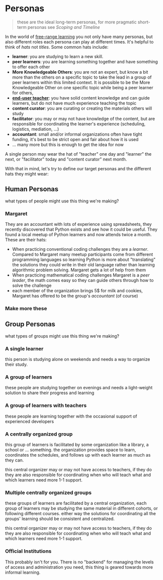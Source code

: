 # Personas

> these are the ideal long-term personas, for more pragmatic short-term personas see _Scoping and Timeline_

In the world of [free-range learning](https://teachtogether.tech/en/index.html#g:free-range-learner) you not only have many personas, but also different roles each persona can play at different times. It's helpful to think of _hats_ not _titles_. Some common hats include:

- **learner**: you are studying to learn a new skill.
- **peer learners**: you are learning something together and have something to offer each other
- **More Knowledgeable Others**: you are not an expert, but know a bit more than the others on a specific topic to take the lead in a group of peer learners within this limited context. It is possible to be the More Knowledgeable Other on one specific topic while being a peer learner for others, 
- **[end-user teacher](https://teachtogether.tech/en/index.html#g:end-user-teacher)**: you have solid content knowledge and can guide learners, but do not have much experience teaching the topic
- **content curator**: you are curating or creating the materials others will study
- **facilitator**: you may or may not have knowledge of the content, but are responsible for coordinating the learner's experience (scheduling, logistics, mediation, ...)
- **accountant**: small and/or informal organizations often have tight funding, it's best to be strict open and fair about how it is used
- ... many more but this is enough to get the idea for now

A single person may wear the hat of "teacher" one day and "learner" the next, or "facilitator" today and "content curator" next month.

With that in mind, let's try to define our target personas and the different hats they might wear:

## Human Personas

what types of people might use this thing we're making?

### Margaret

They are an accountant with lots of experience using spreadsheets, they recently discovered that Python exists and see how it could be useful. They found a local meetup of Python learners and now attends twice a month. These are their hats:

- When practicing conventional coding challenges they are a _learner_. Compared to Margaret many meetup participants come from different programming languages so learning Python is more about "translating" the solutions they could write in their old language rather than learning algorithmic problem solving. Margaret gets a lot of help from them
- When practicing mathematical coding challenges Margaret is a _peer leader_, the math comes easy so they can guide others through how to solve the challenge
- each member of the organization brings 5$ for milk and cookies, Margaret has offered to be the group's _accountant_ (of course)

### Make more these

## Group Personas

what types of groups might use this thing we're making?

### A single learner

this person is studying alone on weekends and needs a way to organize their study.

### A group of learners

these people are studying together on evenings and needs a light-weight solution to share their progress and learning

### A group of learners with teachers

these people are learning together with the occasional support of experienced developers

### A centrally organized group

this group of learners is facilitated by some organization like a library, a school or ... something. the organization provides space to learn, coordinates the schedules, and follows up with each learner as much as they can.

this central organizer may or may not have access to teachers, if they do they are also responsible for coordinating when who will teach what and which learners need more 1-1 support.

### Multiple centrally organized groups

these groups of learners are facilitated by a central organization, each group of learners may be studying the same material in different cohorts, or following different courses. either way the solutions for coordinating all the groups' learning should be consistent and centralized.

this central organizer may or may not have access to teachers, if they do they are also responsible for coordinating when who will teach what and which learners need more 1-1 support.

### Official Institutions

This probably isn't for you. There is no "backend" for managing the levels of access and administration you need, this thing is geared towards more informal learning.
